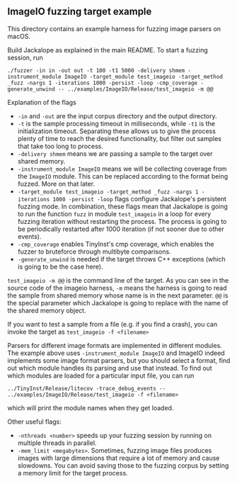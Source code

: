## ImageIO fuzzing target example

This directory contains an example harness for fuzzing image parsers on macOS.

Build Jackalope as explained in the main README. To start a fuzzing session, run

`./fuzzer -in in -out out -t 100 -t1 5000 -delivery shmem -instrument_module ImageIO -target_module test_imageio -target_method _fuzz -nargs 1 -iterations 1000 -persist -loop -cmp_coverage -generate_unwind -- ../examples/ImageIO/Release/test_imageio -m @@`

Explanation of the flags
 - `-in` and `-out` are the input corpus directory and the output directory.
 - `-t` is the sample processing timeout in milliseconds, while `-t1` is the initialization timeout. Separating these allows us to give the process plenty of time to reach the desired functionality, but filter out samples that take too long to process.
 - `-delivery shmem` means we are passing a sample to the target over shared memory.
 - `-instrument_module ImageIO` means we will be collecting coverage from the `ImageIO` module. This can be replaced according to the format being fuzzed. More on that later.
 - `-target_module test_imageio -target_method _fuzz -nargs 1 -iterations 1000 -persist -loop` flags configure Jackalope's persistent fuzzing mode. In combination, these flags mean that Jackalope is going to run the function `fuzz` in module `test_imageio` in a loop for every fuzzing iteration without restarting the process. The process is going to be periodically restarted after 1000 iteration (if not sooner due to other events).
 - `-cmp_coverage` enables TinyInst's cmp coverage, which enables the fuzzer to bruteforce through multibyte comparisons.
 - `-generate_unwind` is needed if the target throws C++ exceptions (which is going to be the case here).
 
 `test_imageio -m @@` is the command line of the target. As you can see in the source code of the imageio harness, `-m` means the harness is going to read the sample from shared memory whose name is in the next parameter. `@@` is the special parameter which Jackalope is going to replace with the name of the shared memory object.
 
If you want to test a sample from a file (e.g. if you find a crash), you can invoke the target as `test_imageio -f <filename>`

Parsers for different image formats are implemented in different modules. The example above uses `-instrument_module ImageIO` and ImageIO indeed implements some image format parsers, but you should select a format, find out which module handles its parsing and use that instead. To find out which modules are loaded for a particular input file, you can run

`../TinyInst/Release/litecov -trace_debug_events -- ../examples/ImageIO/Release/test_imageio -f <filename>`

which will print the module names when they get loaded.

Other useful flags:
 - `-nthreads <number>` speeds up your fuzzing session by running on multiple threads in parallel.
 - `-mem_limit <megabytes>`. Sometimes, fuzzing image files produces images with large dimensions that require a lot of memory and cause slowdowns. You can avoid saving those to the fuzzing corpus by setting a memory limit for the target process.
